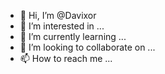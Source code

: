 - 👋 Hi, I’m @Davixor
- 👀 I’m interested in ...
- 🌱 I’m currently learning ...
- 💞️ I’m looking to collaborate on ...
- 📫 How to reach me ...

<!---
Davixor/Davixor is a ✨ special ✨ repository because its `README.md` (this file) appears on your GitHub profile.
You can click the Preview link to take a look at your changes.
--->
